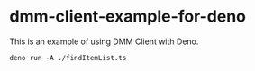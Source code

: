 # dmm-client-example-for-deno

This is an example of using DMM Client with Deno.

```shell
deno run -A ./findItemList.ts
```
